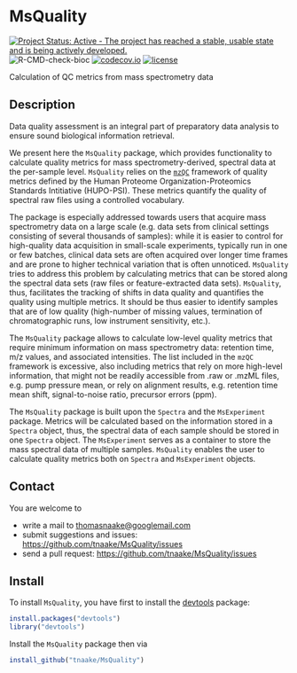 # MsQuality

[![Project Status: Active - The project has reached a stable, usable state and is being actively developed.](http://www.repostatus.org/badges/latest/active.svg)](http://www.repostatus.org/#active)
![R-CMD-check-bioc](https://github.com/tnaake/MsQuality/workflows/R-CMD-check-bioc/badge.svg)
[![codecov.io](http://codecov.io/github/tnaake/MsQuality/coverage.svg?branch=master)](http://codecov.io/github/tnaake/MsQuality?branch=main)
[![license](http://img.shields.io/badge/license-GPL%20%28%3E=%203%29-brightgreen.svg?style=flat)](http://www.gnu.org/licenses/gpl-3.0.html)

Calculation of QC metrics from mass spectrometry data

## Description
Data quality assessment is an integral part of preparatory data analysis 
to ensure sound biological information retrieval. 

We present here the `MsQuality` package, which provides functionality to calculate
quality metrics for mass spectrometry-derived, spectral data at the per-sample
level. `MsQuality` relies on the [`mzQC`](https://github.com/HUPO-PSI/mzQC) 
framework of quality metrics defined by the Human Proteome 
Organization-Proteomics Standards Intitiative (HUPO-PSI). These metrics 
quantify the quality of spectral raw files using a controlled vocabulary. 

The package is especially addressed towards users that acquire 
mass spectrometry data on a large scale (e.g. data sets from clinical settings 
consisting of several thousands of samples): while it is easier to control 
for high-quality data acquisition in small-scale experiments, typically run
in one or few batches, clinical data sets are often acquired over longer 
time frames and are prone to higher technical variation that is often
unnoticed. `MsQuality` tries to address this problem by calculating metrics that
can be stored along the spectral data sets (raw files or feature-extracted 
data sets). `MsQuality`, thus, facilitates the tracking of shifts in data quality
and quantifies the quality using multiple metrics. It should be thus easier
to identify samples that are of low quality (high-number of missing values,
termination of chromatographic runs, low instrument sensitivity, etc.).

The `MsQuality` package allows to calculate low-level quality metrics that require
minimum information on mass spectrometry data: retention time, m/z values, 
and associated intensities.
The list included in the `mzQC` framework is excessive, also including 
metrics that rely on more high-level information, that might not be readily
accessible from .raw or .mzML files, e.g. pump pressure mean, or rely
on alignment results, e.g. retention time mean shift, signal-to-noise ratio,
precursor errors (ppm). 

The `MsQuality` package is built upon the `Spectra` and the `MsExperiment` package.
Metrics will be calculated based on the information stored in a 
`Spectra` object, thus, the spectral data of each sample should be stored
in one `Spectra` object. The `MsExperiment` serves as a container to 
store the mass spectral data of multiple samples. `MsQuality` enables the user
to calculate quality metrics both on `Spectra` and `MsExperiment` objects. 

## Contact 

You are welcome to 

 * write a mail to <thomasnaake@googlemail.com> 
 * submit suggestions and issues: <https://github.com/tnaake/MsQuality/issues>
 * send a pull request: <https://github.com/tnaake/MsQuality/issues> 

## Install
To install `MsQuality`, you have first to install the [devtools](http://cran.r-project.org/web/packages/devtools/index.html) 
package: 

```r
install.packages("devtools")
library("devtools")
```

Install the `MsQuality` package then via
```r
install_github("tnaake/MsQuality")
```



